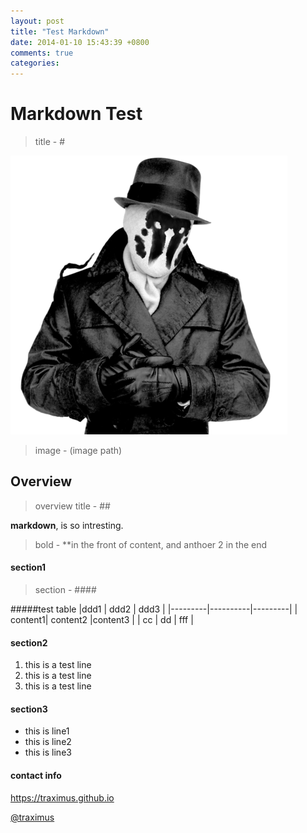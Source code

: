 ```yaml
---
layout: post
title: "Test Markdown"
date: 2014-01-10 15:43:39 +0800
comments: true
categories: 
---
```


# Markdown Test
>title - #

![markdown icon](/images/tx.png)

>image - (image path) 

## Overview
>overview title - ##

**markdown**, is so intresting.
>bold - **in the front of content, and anthoer 2 in the end

#### section1
>section - ####

#####test table
|ddd1     |   ddd2   | ddd3    |
|---------|----------|---------|
| content1| content2 |content3 |
| cc	  |    dd    | fff     |


#### section2
1. this is a test line
2. this is a test line
3. this is a test line

#### section3
- this is line1
- this is line2
- this is line3

#### contact info
<https://traximus.github.io>

[@traximus](https://github.com/traximus)




